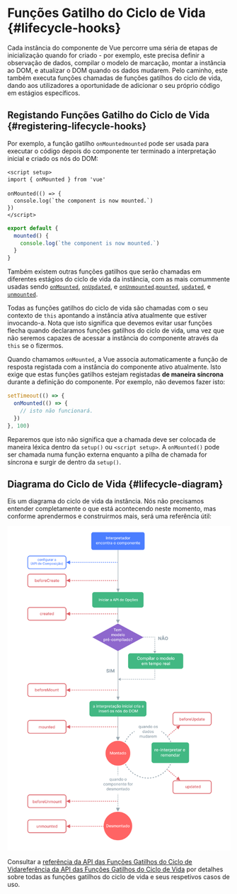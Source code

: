 # Funções Gatilho do Ciclo de Vida {#lifecycle-hooks}

Cada instância do componente de Vue percorre uma séria de etapas de inicialização quando for criado - por exemplo, este precisa definir a observação de dados, compilar o modelo de marcação, montar a instância ao DOM, e atualizar o DOM quando os dados mudarem. Pelo caminho, este também executa funções chamadas de funções gatilhos do ciclo de vida, dando aos utilizadores a oportunidade de adicionar o seu próprio código em estágios específicos.

## Registando Funções Gatilho do Ciclo de Vida {#registering-lifecycle-hooks}

Por exemplo, a função gatilho <span class="composition-api">`onMounted`</span><span class="options-api">`mounted`</span> pode ser usada para executar o código depois do componente ter terminado a interpretação inicial e criado os nós do DOM:

<div class="composition-api">

```vue
<script setup>
import { onMounted } from 'vue'

onMounted(() => {
  console.log(`the component is now mounted.`)
})
</script>
```

</div>
<div class="options-api">

```js
export default {
  mounted() {
    console.log(`the component is now mounted.`)
  }
}
```

</div>

Também existem outras funções gatilhos que serão chamadas em diferentes estágios do ciclo de vida da instância, com as mais comummente usadas sendo <span class="composition-api">[`onMounted`](/api/composition-api-lifecycle#onmounted), [`onUpdated`](/api/composition-api-lifecycle#onupdated), e [`onUnmounted`](/api/composition-api-lifecycle#onunmounted).</span><span class="options-api">[`mounted`](/api/options-lifecycle#mounted), [`updated`](/api/options-lifecycle#updated), e [`unmounted`](/api/options-lifecycle#unmounted).</span>

<div class="options-api">

Todas as funções gatilhos do ciclo de vida são chamadas com o seu contexto de `this` apontando a instância ativa atualmente que estiver invocando-a. Nota que isto significa que devemos evitar usar funções flecha quando declaramos funções gatilhos do ciclo de vida, uma vez que não seremos capazes de acessar a instância do componente através da `this` se o fizermos.

</div>

<div class="composition-api">

Quando chamamos `onMounted`, a Vue associa automaticamente a função de resposta registada com a instância do componente ativo atualmente. Isto exige que estas funções gatilhos estejam registadas **de maneira síncrona** durante a definição do componente. Por exemplo, não devemos fazer isto:

```js
setTimeout(() => {
  onMounted(() => {
    // isto não funcionará.
  })
}, 100)
```

Reparemos que isto não significa que a chamada deve ser colocada de maneira léxica dentro da `setup()` ou `<script setup>`. A `onMounted()` pode ser chamada numa função externa enquanto a pilha de chamada for síncrona e surgir de dentro da `setup()`.

</div>

## Diagrama do Ciclo de Vida {#lifecycle-diagram}

Eis um diagrama do ciclo de vida da instância. Nós não precisamos entender completamente o que está acontecendo neste momento, mas conforme aprendermos e construirmos mais, será uma referência útil:

![Diagrama do Ciclo de Vida do Componente](./images/lifecycle.png)

<!-- https://www.figma.com/file/Xw3UeNMOralY6NV7gSjWdS/Vue-Lifecycle -->

Consultar a <span class="composition-api">[referência da API das Funções Gatilhos do Ciclo de Vida](/api/composition-api-lifecycle)</span><span class="options-api">[referência da API das Funções Gatilhos do Ciclo de Vida](/api/options-lifecycle)</span> por detalhes sobre todas as funções gatilhos do ciclo de vida e seus respetivos casos de uso.
